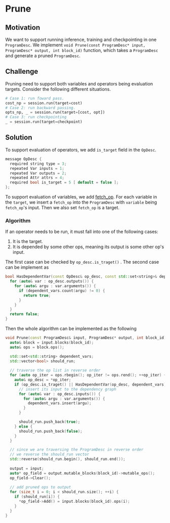 # Prune

## Motivation

We want to support running inference, training and checkpointing in one `ProgramDesc`. We implement 
`void Prune(const ProgramDesc* input, ProgramDesc* output, int block_id)` function, which takes a `ProgramDesc`
and generate a pruned `ProgramDesc`.

## Challenge

Pruning need to support both variables and operators being evaluation targets. Consider the following
different situations.

```python
# Case 1: run foward pass.
cost_np = session.run(target=cost)
# Case 2: run backward passing.
opts_np, _ = session.run(target=[cost, opt])
# Case 3: run checkpointing
_ = session.run(target=checkpoint)
```

## Solution

To support evaluation of operators, we add `is_target` field in the `OpDesc`.

```c++
message OpDesc {
  required string type = 3;
  repeated Var inputs = 1;
  repeated Var outputs = 2;
  repeated Attr attrs = 4;
  required bool is_target = 5 [ default = false ];
};
```

To support evaluation of variables, we add [fetch_op](https://github.com/PaddlePaddle/Paddle/pull/4599).
For each variable in the `target`, we insert a `fetch_op` into the `ProgramDesc` with `variable` being
`fetch_op`'s input. Then we also set `fetch_op` is a target.

### Algorithm

If an operator needs to be run, it must fall into one of the following cases:

1. It is the target.
2. It is depended by some other ops, meaning its output is some other op's input.

The first case can be checked by `op_desc.is_traget()` . The second case can be implement as

```c++
bool HasDependentVar(const OpDesc& op_desc, const std::set<string>& dependent_vars) {
  for (auto& var : op_desc.outputs()) {
    for (auto& argu : var.arguments()) {
      if (dependent_vars.count(argu) != 0) {
        return true;
      }
    }
  }
  return false;
}
```



Then the whole algorithm can be implemented as the following

```c++
void Prune(const ProgramDesc& input, ProgramDesc* output, int block_id) {
  auto& block = input.blocks(block_id);
  auto& ops = block.ops();

  std::set<std::string> dependent_vars;
  std::vector<bool> should_run;
  
  // traverse the op list in reverse order
  for (auto op_iter = ops.rbegin(); op_iter != ops.rend(); ++op_iter) {
    auto& op_desc = *op_iter;
    if (op_desc.is_traget() || HasDependentVar(op_desc, dependent_vars)) {
      // insert its input to the dependency graph
      for (auto& var : op_desc.inputs()) {
        for (auto& argu : var.arguments()) {
          dependent_vars.insert(argu);
        }
      }

      should_run.push_back(true);
    } else {
      should_run.push_back(false);
    }
  }

  // since we are traversing the ProgramDesc in reverse order
  // we reverse the should_run vector
  std::reverse(should_run.begin(), should_run.end());
  
  output = input;
  auto* op_field = output.mutable_blocks(block_id)->mutable_ops();
  op_field->Clear();
  
  // add pruned ops to output
  for (size_t i = 0; i < should_run.size(); ++i) {
    if (should_run[i]) {
      *op_field->Add() = input.blocks(block_id).ops(i);
    }
  }
}
```
